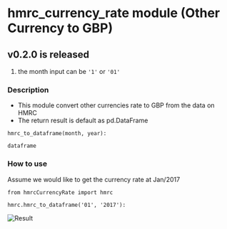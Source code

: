 # hmrc_currency_rate module (Other Currency to GBP)

## v0.2.0 is released
1. the month input can be `'1'` or `'01'`

### Description
- This module convert other currencies rate to GBP from the data on HMRC
- The return result is default as pd.DataFrame
```
hmrc_to_dataframe(month, year):

dataframe

```
### How to use
Assume we would like to get the currency rate at Jan/2017
```
from hmrcCurrencyRate import hmrc

hmrc.hmrc_to_dataframe('01', '2017'):

```

![Result](https://imgur.com/oZ2zLR3)
